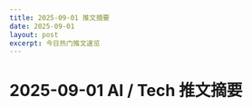 ```yaml
---
title: 2025-09-01 推文摘要
date: 2025-09-01
layout: post
excerpt: 今日热门推文速览
---
```


# 2025-09-01 AI / Tech 推文摘要

